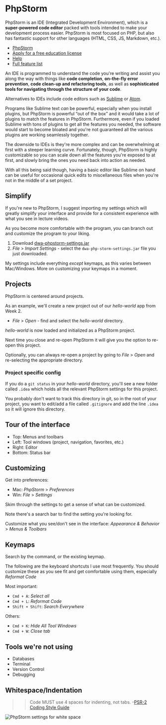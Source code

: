 # PhpStorm

PhpStorm is an IDE (Integrated Development Environment), which is a **super-powered code editor** packed with tools intended to make your development process easier. PhpStorm is most focused on PHP, but also has fantastic support for other languages (HTML, CSS, JS, Markdown, etc.). 

+ [PhpStorm](https://www.jetbrains.com/phpstorm)
+ [Apply for a free education license](https://www.jetbrains.com/student)
+ [Help](https://www.jetbrains.com/help/phpstorm/)
+ [Full feature list](https://www.jetbrains.com/phpstorm/features)

An IDE is programmed to understand the code you're writing and assist you along the way with things like **code completion**, **on-the-fly error prevention**, **code clean-up and refactoring tools**, as well as **sophisticated tools for navigating through the structure of your code**.

Alternatives to IDEs include code editors such as [Sublime](https://www.sublimetext.com/3) or [Atom](https://atom.io).

Programs like Sublime text *can* be powerful, especially when you install plugins, but PhpStorm is powerful &ldquo;out of the box&rdquo; and it would take a lot of plugins to match the features in PhpStorm. Furthermore, even if you loaded Sublime with tons of plugins to get all the features you needed, the software would start to become bloated and you're not guaranteed all the various plugins are working seamlessly together.

The downside to IDEs is they're more complex and can be overwhelming at first with a steeper learning curve. Fortunately, though, PhpStorm is highly customizable so you can scale down all the features you're exposed to at first, and slowly bring the ones you need back into action as needed. 

With all this being said though, having a basic editor like Sublime on hand can be useful for occasional quick edits to miscellaneous files when you're not in the middle of a set project. 


## Simplify
If you're new to PhpStorm, I suggest importing my settings which will greatly simplify your interface and provide for a consistent experience with what you see in lecture videos.

As you become more comfortable with the program, you can branch out and customize the program to your liking.

1. Download [dwa-phpstorm-settings.jar](/misc/dwa-phpstorm-settings.jar)
2. *File* > *Import Settings* - select the `dwa-php-storm-settings.jar` file you just downloaded.

My settings include everything *except* keymaps, as this varies between Mac/Windows. More on customizing your keymaps in a moment.


## Projects
PhpStorm is centered around projects.

As an example, we'll create a new project out of our *hello-world* app from Week 2.

+ *File* > *Open* - find and select the *hello-world* directory.

*hello-world* is now loaded and initialized as a PhpStorm project. 

Next time you close and re-open PhpStorm it will give you the option to re-open this project.

Optionally, you can always re-open a project by going to *File* > *Open* and re-selecting the appropriate directory. 

### Project specific config
If you do a `git status` in your *hello-world* directory, you'll see a new folder called `.idea` which holds all the relevant PhpStorm settings for this project.

You probably don't want to track this directory in git, so in the root of your project, you want to edit/add a file called `.gitignore` and add the line `.idea` so it will ignore this directory. 


## Tour of the interface
+ Top: Menus and toolbars
+ Left: Tool windows (project, navigation, favorites, etc.)
+ Right: Editor
+ Bottom: Status bar


## Customizing
Get into preferences:
+ Mac: *PhpStorm* > *Preferences*
+ Win: *File* > *Settings*

Skim through the settings to get a sense of what can be customized.

Note there's a search bar to find the setting you're looking for.

Customize what you see/don't see in the interface:
*Appearance & Behavior* > *Menus & Toolbars*


## Keymaps
Search by the command, or the existing keymap.

The following are the keyboard shortcuts I use most frequently. You should customize these as you see fit and get comfortable using them, especially *Reformat Code* 

Most important:
+ `Cmd + A`: *Select all*
+ `Cmd + L`: *Reformat Code*
+ `Shift + Shift`: *Search Everywhere*

Others:
+ `Cmd + K`: *Hide All Tool Windows*
+ `Cmd + W`: *Close tab*


## Tools we're not using
+ Databases
+ Terminal
+ Version Control
+ Debugging



## Whitespace/Indentation
>> Code MUST use 4 spaces for indenting, not tabs. -[PSR-2 Coding Style Guide](https://www.php-fig.org/psr/psr-2/)

<img src='https://s3.amazonaws.com/dwa15.com/php-show-whitespaces-in-phpstorm.png' style='max-width:521px;' alt='PhpStorm settings for white space'>

<img src='https://s3.amazonaws.com/dwa15.com/php-phpstorm-indent-settings.png' style='max-width:521px;' alt=''>